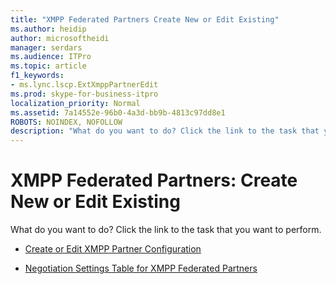 ```yaml
---
title: "XMPP Federated Partners Create New or Edit Existing"
ms.author: heidip
author: microsoftheidi
manager: serdars
ms.audience: ITPro
ms.topic: article
f1_keywords:
- ms.lync.lscp.ExtXmppPartnerEdit
ms.prod: skype-for-business-itpro
localization_priority: Normal
ms.assetid: 7a14552e-96b0-4a3d-bb9b-4813c97dd8e1
ROBOTS: NOINDEX, NOFOLLOW
description: "What do you want to do? Click the link to the task that you want to perform."
---
```


# XMPP Federated Partners: Create New or Edit Existing
 
What do you want to do? Click the link to the task that you want to perform.
  
- [Create or Edit XMPP Partner Configuration](http://technet.microsoft.com/library/362dbe5e-8ee9-4aba-8c26-5907312b4a60.aspx)
    
- [Negotiation Settings Table for XMPP Federated Partners](http://technet.microsoft.com/library/ef773942-ef92-4f71-85a1-738dfebdfa00.aspx)

